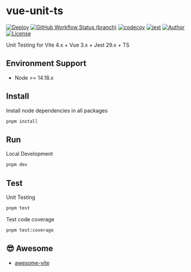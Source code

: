 # vue-unit-ts


[![Deploy](https://github.com/pdsuwwz/vue-unit-ts/workflows/Unit-Testing/badge.svg)](https://github.com/pdsuwwz/vue-unit-ts/actions/workflows/unit-testing.yml)
[![GitHub Workflow Status (branch)](https://img.shields.io/github/workflow/status/pdsuwwz/vue-unit-ts/Unit-Testing/main)](https://github.com/pdsuwwz/vue-unit-ts/deployments/activity_log)
[![codecov](https://codecov.io/gh/pdsuwwz/vue-unit-ts/branch/main/graph/badge.svg)](https://codecov.io/gh/pdsuwwz/vue-unit-ts)
[![jest](https://jestjs.io/img/jest-badge.svg)](https://github.com/facebook/jest)
[![Author](https://img.shields.io/badge/Author-Wisdom-9cf)](https://github.com/pdsuwwz)
[![License](https://img.shields.io/github/license/pdsuwwz/vite-starter?color=blue)](https://github.com/pdsuwwz/vite-starter/blob/master/LICENSE)

Unit Testing for Vite 4.x + Vue 3.x + Jest 29.x + TS


## Environment Support

* Node >= 14.18.x

## Install

Install node dependencies in all packages

```bash
pnpm install
```

## Run

Local Development

```bash
pnpm dev
```

## Test

Unit Testing

```bash
pnpm test
```

Test code coverage

```bash
pnpm test:coverage
```

## 😎 Awesome

* [awesome-vite](https://github.com/pdsuwwz/awesome-vite)

